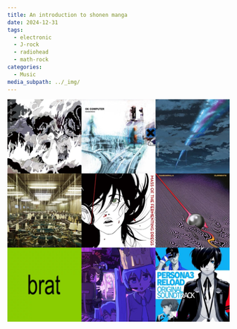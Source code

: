 ```yaml
---
title: An introduction to shonen manga
date: 2024-12-31
tags:
  - electronic
  - J-rock
  - radiohead
  - math-rock
categories:
  - Music
media_subpath: ../_img/
---
```

![3by3](../_img/3x3.jpg)